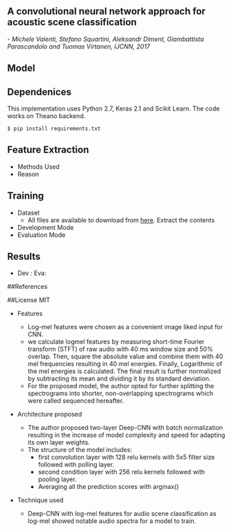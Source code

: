 <h2> A convolutional neural network approach for acoustic scene classification </h2>

*- Michele Valenti, Stefano Squartini, Aleksandr Diment, Giambattista Parascandolo and Tuomas Virtanen, IJCNN, 2017*
## Model
## Dependenices
This implementation uses Python 2.7, Keras 2.1 and Scikit Learn. The code works on Theano backend.
```
$ pip install requirements.txt
```
## Feature Extraction
- Methods Used
- Reason

## Training
- Dataset
    - All files are available to download from [here](http://www.cs.tut.fi/sgn/arg/dcase2016/task-acoustic-scene-classification). Extract the contents 
- Development Mode
- Evaluation Mode

## Results
- Dev :                                                         Eva: 

##References

##License
MIT





- Features
    - Log-mel features were chosen as a convenient image liked input for CNN. 
    - we calculate logmel features by measuring short-time Fourier transform (STFT) of raw audio with 40 ms window size and 50% overlap. Then, square the absolute value and combine them with 40 mel frequencies resulting in 40 mel energies. Finally, Logarithmic of the mel energies is calculated. The final result is further normalized by subtracting its mean and dividing it by its standard deviation.
    - For the proposed model, the author opted for further splitting the spectrograms into shorter, non-overlapping spectrograms which were called sequenced hereafter.

- Architecture proposed
    - The author proposed two-layer Deep-CNN with batch normalization resulting in the increase of model complexity and speed for adapting its own layer weights.
    - The structure of the model includes:
        - first convolution layer with 128 relu kernels with 5x5 filter size followed with polling layer.
        - second condition layer with 256 relu kernels followed with pooling layer.
        - Averaging all the prediction scores with argmax()
  
- Technique used
    - Deep-CNN with log-mel features for audio scene classification as log-mel showed notable audio spectra for a model to train.  





